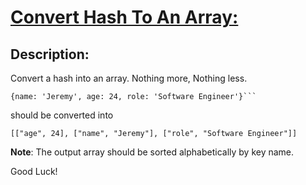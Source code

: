 # [Convert Hash To An Array:](https://www.codewars.com/kata/59557b2a6e595316ab000046)

## Description:

Convert a hash into an array. Nothing more, Nothing less.

````
{name: 'Jeremy', age: 24, role: 'Software Engineer'}```
````

should be converted into

```
[["age", 24], ["name", "Jeremy"], ["role", "Software Engineer"]]
```

**Note**: The output array should be sorted alphabetically by key name.

Good Luck!
